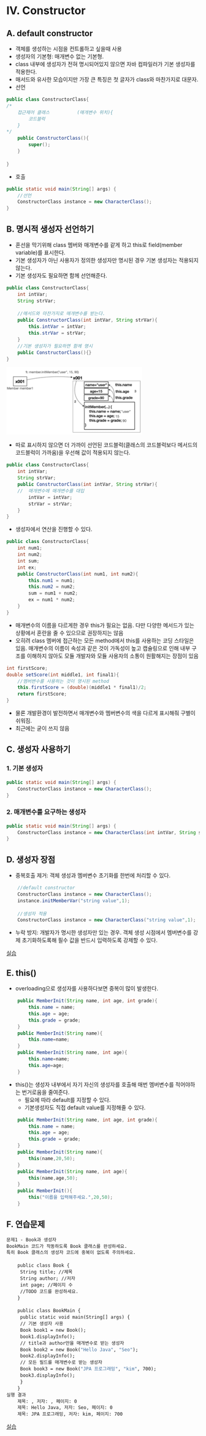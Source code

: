 # IV. Constructor

## A. default constructor
- 객체를 생성하는 시점을 컨트롤하고 싶을때 사용
- 생성자의 기본형: 매개변수 없는 기본형. 
- class 내부에 생성자가 전혀 명시되어있지 않으면 자바 컴파일러가 기본 생성자를 적용한다. 
- 매서드와 유사한 모습이지만 가장 큰 특징은 첫 글자가 class와 마찬가지로 대문자.
- 선언
```java
public class ConstructorClass{
/*
    접근제어 클래스          (매개변수 위치){
        코드블럭
    }
*/
    public ConstructorClass(){
        super();
    }

}
```
- 호출
```java
public static void main(String[] args) {
    //선언
    ConstructorClass instance = new CharacterClass();    
}
```

## B. 명시적 생성자 선언하기
- 혼선을 막기위해 class 멤버와 매개변수를 같게 하고 this로 field(member variable)를 표시한다. 
- 기본 생성자가 아닌 사용자가 정의한 생성자만 명시된 경우 기본 생성자는 적용되지 않는다.
- 기본 생성자도 필요하면 함께 선언해준다.
```java
public class ConstructorClass{
    int intVar;
    String strVar;
    
    //매서드와 마찬가지로 매개변수를 받는다. 
    public ConstructorClass(int intVar, String strVar){
        this.intVar = intVar;
        this.strVar = strVar;
    }
    //기본 생성자가 필요하면 함께 명시
    public ConstructorClass(){}
}
```
![img.png](../img/beginner~basic/constructorThis.png)
- 따로 표시하지 않으면 더 가까이 선언된 코드블럭(클래스의 코드블럭보다 메서드의 코드블럭이 가까움)을 우선해 값이 적용되지 않는다.
```java
public class ConstructorClass{
    int intVar;
    String strVar;
    public ConstructorClass(int intVar, String strVar){
    //  매개변수에 매개변수를 대입
        intVar = intVar;
        strVar = strVar;
    }
}
```
- 생성자에서 연산을 진행할 수 있다.
```java
public class ConstructorClass{
    int num1;
    int num2; 
    int sum;
    int ex;
    public ConstructorClass(int num1, int num2){
        this.num1 = num1;
        this.num2 = num2;
        sum = num1 + num2;
        ex = num1 * num2;
    }
}
```
- 매개변수의 이름을 다르게한 경우 this가 필요는 없음. 다만 다양한 메서드가 있는 상황에서 혼란을 줄 수 있으므로 권장하지는 않음
- 오히려 class 멤버에 접근하는 모든 method에서 this를 사용하는 코딩 스타일은 있음. 매개변수의 이름이 속성과 같은 것이 가독성이 높고 캡슐링으로 인해 내부 구조를 이해하지 않아도 모듈 개발자와 모듈 사용자의 소통이 원활해지는 장점이 있음
```java
int firstScore;
double setScore(int middle1, int final1){
    //멤버변수를 사용하는 것이 명시된 method
    this.firstScore = (double)(middle1 * final1)/2;
    return firstScore;
}
```
- 물론 개발환경이 발전하면서 매개변수와 멤버변수의 색을 다르게 표시해줘 구별이 쉬워짐. 
- 최근에는 굳이 쓰지 않음

## C. 생성자 사용하기
### 1. 기본 생성자
```java
public static void main(String[] args) {
    ConstructorClass instance = new CharacterClass();    
}
```
### 2. 매개변수를 요구하는 생성자
```java
public static void main(String[] args) {
    ConstructorClass instance = new CharacterClass(int intVar, String strVar);    
}
```
## D. 생성자 장점
- 중복호출 제거: 객체 생성과 멤버변수 초기화를 한번에 처리할 수 있다. 
```java
    //default constructor
    ConstructorClass instance = new CharacterClass();    
    instance.initMemberVar("string value",1);
    
    //생성자 적용
    ConstructorClass instance = new CharacterClass("string value",1);
```
- 누락 방지: 개발자가 명시한 생성자만 있는 경우. 객체 생성 시점에서 멤버변수를 강제 초기화하도록해 필수 값을 반드시 입력하도록 강제할 수 있다.

[실습](../../src/step02_basic/chapter04_constructor/constructor1/MemberInit.java)

## E. this()
- overloading으로 생성자를 사용하다보면 중복이 많이 발생한다. 
```java
    public MemberInit(String name, int age, int grade){
        this.name = name;
        this.age = age;
        this.grade = grade;
    }
    public MemberInit(String name){
        this.name=name;
    }
    public MemberInit(String name, int age){
        this.name=name;
        this.age=age;
    }
```
- this()는 생성자 내부에서 자기 자신의 생성자를 호출해 매번 멤버변수를 적어야하는 번거로움을 줄여준다. 
    - 필요에 따라 default를 지정할 수 있다. 
    - 기본생성자도 직접 default value를 지정해줄 수 있다. 
```java
    public MemberInit(String name, int age, int grade){
        this.name = name;
        this.age = age;
        this.grade = grade;
    }
    public MemberInit(String name){
        this(name,20,50);
    }
    public MemberInit(String name, int age){
        this(name,age,50);
    }
    public MemberInit(){
        this("이릅을 입력해주세요.",20,50);
    }
```
## F. 연습문제
```dockerfile
문제1 - Book과 생성자
BookMain 코드가 작동하도록 Book 클래스를 완성하세요.
특히 Book 클래스의 생성자 코드에 중복이 없도록 주의하세요.

    public class Book {
     String title; //제목
     String author; //저자
     int page; //페이지 수
     //TODO 코드를 완성하세요.
    }

    public class BookMain {
     public static void main(String[] args) {
     // 기본 생성자 사용
     Book book1 = new Book();
     book1.displayInfo();
     // title과 author만을 매개변수로 받는 생성자
     Book book2 = new Book("Hello Java", "Seo");
     book2.displayInfo();
     // 모든 필드를 매개변수로 받는 생성자
     Book book3 = new Book("JPA 프로그래밍", "kim", 700);
     book3.displayInfo();
     }
    }
실행 결과
    제목: , 저자: , 페이지: 0
    제목: Hello Java, 저자: Seo, 페이지: 0
    제목: JPA 프로그래밍, 저자: kim, 페이지: 700
```
[실습](../../src/step02_basic/chapter04_constructor/ex/constructor1Question/BookMain.java)

